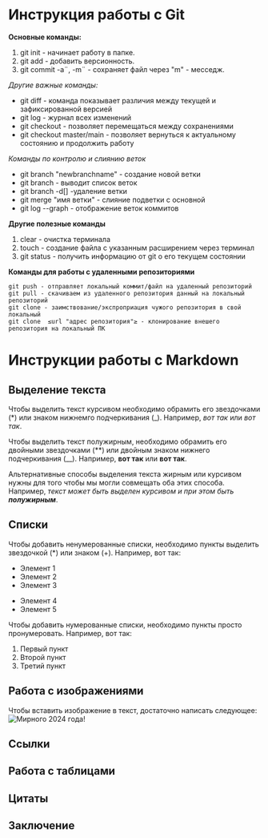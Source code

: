 # Инструкция работы с Git

**Основные команды:**

1. git init - начинает работу в папке.
2. git add - добавить версионность.
3. git commit -a¨, -m¨ - сохраняет файл через "m" - месседж.

*Другие важные команды:*

* git diff - команда показывает различия между текущей и зафиксированной версией
* git log - журнал всех изменений
* git checkout - позволяет перемещаться между сохранениями
* git checkout master/main - позволяет вернуться к актуальному состоянию и продолжить работу


*Команды по контролю и слиянию веток*

* git branch "newbranchname" - создание новой ветки
* git branch - выводит список веток
* git branch -d[]  -удаление ветки
* git merge "имя ветки" - слияние подветки с основной
* git log --graph - отображение веток коммитов

**Другие полезные команды**

1. clear - очистка терминала
2. touch  - создание файла с указанным расширением через терминал
3. git status - получить информацию от git о его текущем состоянии

**Команды для работы с удаленными репозиториями**

    git push - отправляет локальный коммит/файл на удаленный репозиторий
    git pull - скачиваем из удаленного репозитория данный на локальный репозиторий
    git clone - заимствование/экспроприация чужого репозитория в свой локальный
    git clone  ≤url "адрес репозитория"≥ - клонирование внешего репозитория на локальный ПК




# Инструкции работы с Markdown

## Выделение текста

Чтобы выделить текст курсивом необходимо обрамить его звездочками (*) или знаком нижнемго подчеркивания (_). Например, *вот так* или _вот так_.

Чтобы выделить текст полужирным, необходимо обрамить его двойными звездочками (**) или двойным знаком нижнего подчеркивания (__). Например, **вот так** или __вот так__. 

Альтернативные способы выделения текста жирным или курсивом нужны для того чтобы мы могли совмещать оба этих способа. Например, _текст может быть выделен курсивом и при этом быть **полужирным**_.

## Списки

Чтобы добавить ненумерованные списки, необходимо пункты выделить звездочкой (*) или знаком (+). Например, вот так:
* Элемент 1
* Элемент 2
* Элемент 3
+ Элемент 4
+ Элемент 5

Чтобы добавить нумерованные списки, необходимо пункты просто пронумеровать. Например, вот так:
1. Первый пункт
2. Второй пункт
3. Третий пункт

## Работа с изображениями

Чтобы вставить изображение в текст, достаточно написать следующее:
![Мирного 2024 года!](2hn2024.jpg)

## Ссылки

## Работа с таблицами

## Цитаты

## Заключение



